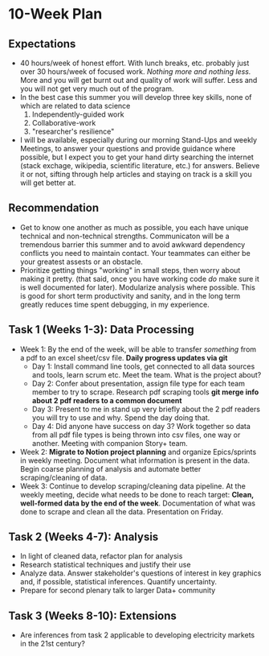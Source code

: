 # 10-Week Plan

## Expectations

* 40 hours/week of honest effort. With lunch breaks, etc. probably just over 30 hours/week of focused work. *Nothing more and nothing less.* More and you will get burnt out and quality of work will suffer. Less and you will not get very much out of the program.
* In the best case this summer you will develop three key skills, none of which are related to data science
  1. Independently-guided work
  2. Collaborative-work
  3. "researcher's resilience"
* I will be available, especially during our morning Stand-Ups and weekly Meetings, to answer your questions and provide guidance where possible, but I expect you to get your hand dirty searching the internet (stack exchage, wikipedia, scientific literature, etc.) for answers. Believe it or not, sifting through help articles and staying on track is a skill you will get better at.

## Recommendation

* Get to know one another as much as possible, you each have unique technical and non-technical strengths. Communicaton will be a tremendous barrier this summer and to avoid awkward dependency conflicts you need to maintain contact. Your teammates can either be your greatest assests or an obstacle.
* Prioritize getting things "working" in small steps, then worry about making it pretty. (that said, once you have working code *do* make sure it is well documented for later). Modularize analysis where possible. This is good for short term productivity and sanity, and in the long term greatly reduces time spent debugging, in my experience.

## Task 1 (Weeks 1-3): Data Processing

* Week 1: By the end of the week, will be able to transfer *something* from a pdf to an excel sheet/csv file. **Daily progress updates via git**
  * Day 1: Install command line tools, get connected to all data sources and tools, learn scrum etc. Meet the team. What is the project about?
  * Day 2: Confer about presentation, assign file type for each team member to try to scrape. Research pdf scraping tools **git merge info about 2 pdf readers to a common document**
  * Day 3: Present to me in stand up very briefly about the 2 pdf readers you will try to use and why. Spend the day doing that.
  * Day 4: Did anyone have success on day 3? Work together so data from all pdf file types is being thrown into csv files, one way or another. Meeting with companion Story+ team.
* Week 2: **Migrate to Notion project planning** and organize Epics/sprints in weekly meeting. Document what information is present in the data. Begin coarse planning of analysis and automate better scraping/cleaning of data.
* Week 3: Continue to develop scraping/cleaning data pipeline. At the weekly meeting, decide what needs to be done to reach target: **Clean, well-formed data by the end of the week**. Documentation of what was done to scrape and clean all the data. Presentation on Friday.

## Task 2 (Weeks 4-7): Analysis 

* In light of cleaned data, refactor plan for analysis
* Research statistical techniques and justify their use
* Analyze data. Answer stakeholder's questions of interest in key graphics and, if possible, statistical inferences. Quantify uncertainty.
* Prepare for second plenary talk to larger Data+ community

## Task 3 (Weeks 8-10): Extensions

* Are inferences from task 2 applicable to developing electricity markets in the 21st century?

